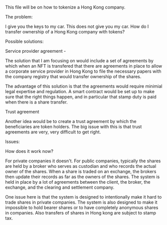 This file will be on how to tokenize a Hong Kong company.

The problem:

I give you the keys to my car.  This does not give you my car.  How do
I transfer ownership of a Hong Kong company with tokens?

Possible solutions:

Service provider agreement -

The solution that I am focusing on would include a set of agreements
by which when an NFT is transfered that there are agreements in place
to allow a corporate service provider in Hong Kong to file the
necessary papers with the company registry that would transfer
ownership of the shares.

The advantage of this solution is that the agreements would require
minimial legal expertise and regulation.  A smart contract would be
set up to make sure that the right things happen, and in particular
that stamp duty is paid when there is a share transfer.

Trust agreement

Another idea would be to create a trust agreement by which the
beneficiaries are token holders.  The big issue with this is that
trust agreements are very, very difficult to get right.

Issues:

How does it work now?

For private companies it doesn't.  For public companies, typically the
shares are held by a broker who serves as custodian and who records
the actual owner of the shares.  When a share is traded on an
exchange, the brokers then update their records as far as the owners
of the shares.  The system is held in place by a lot of agreements
between the client, the broker, the exchange, and the clearing and
settlement company.

One issue here is that the system is designed to intentionally make it
hard to trade shares in private companies.  The system is also
designed to make it impossible to hold bearer shares or to have
completely anonymous shares in companies.  Also transfers of shares in
Hong kong are subject to stamp tax.

